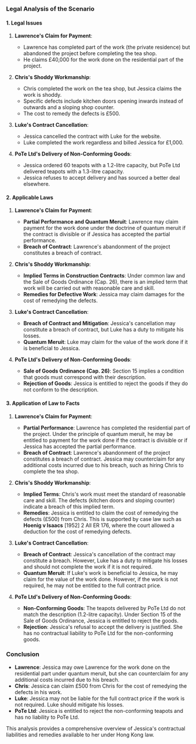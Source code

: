 ### Legal Analysis of the Scenario

#### 1. Legal Issues

1. **Lawrence's Claim for Payment**:
   - Lawrence has completed part of the work (the private residence) but abandoned the project before completing the tea shop.
   - He claims £40,000 for the work done on the residential part of the project.

2. **Chris's Shoddy Workmanship**:
   - Chris completed the work on the tea shop, but Jessica claims the work is shoddy.
   - Specific defects include kitchen doors opening inwards instead of outwards and a sloping shop counter.
   - The cost to remedy the defects is £500.

3. **Luke's Contract Cancellation**:
   - Jessica cancelled the contract with Luke for the website.
   - Luke completed the work regardless and billed Jessica for £1,000.

4. **PoTe Ltd's Delivery of Non-Conforming Goods**:
   - Jessica ordered 60 teapots with a 1.2-litre capacity, but PoTe Ltd delivered teapots with a 1.3-litre capacity.
   - Jessica refuses to accept delivery and has sourced a better deal elsewhere.

#### 2. Applicable Laws

1. **Lawrence's Claim for Payment**:
   - **Partial Performance and Quantum Meruit**: Lawrence may claim payment for the work done under the doctrine of quantum meruit if the contract is divisible or if Jessica has accepted the partial performance.
   - **Breach of Contract**: Lawrence's abandonment of the project constitutes a breach of contract.

2. **Chris's Shoddy Workmanship**:
   - **Implied Terms in Construction Contracts**: Under common law and the Sale of Goods Ordinance (Cap. 26), there is an implied term that work will be carried out with reasonable care and skill.
   - **Remedies for Defective Work**: Jessica may claim damages for the cost of remedying the defects.

3. **Luke's Contract Cancellation**:
   - **Breach of Contract and Mitigation**: Jessica's cancellation may constitute a breach of contract, but Luke has a duty to mitigate his losses.
   - **Quantum Meruit**: Luke may claim for the value of the work done if it is beneficial to Jessica.

4. **PoTe Ltd's Delivery of Non-Conforming Goods**:
   - **Sale of Goods Ordinance (Cap. 26)**: Section 15 implies a condition that goods must correspond with their description.
   - **Rejection of Goods**: Jessica is entitled to reject the goods if they do not conform to the description.

#### 3. Application of Law to Facts

1. **Lawrence's Claim for Payment**:
   - **Partial Performance**: Lawrence has completed the residential part of the project. Under the principle of quantum meruit, he may be entitled to payment for the work done if the contract is divisible or if Jessica has accepted the partial performance.
   - **Breach of Contract**: Lawrence's abandonment of the project constitutes a breach of contract. Jessica may counterclaim for any additional costs incurred due to his breach, such as hiring Chris to complete the tea shop.

2. **Chris's Shoddy Workmanship**:
   - **Implied Terms**: Chris's work must meet the standard of reasonable care and skill. The defects (kitchen doors and sloping counter) indicate a breach of this implied term.
   - **Remedies**: Jessica is entitled to claim the cost of remedying the defects (£500) from Chris. This is supported by case law such as **Hoenig v Isaacs** [1952] 2 All ER 176, where the court allowed a deduction for the cost of remedying defects.

3. **Luke's Contract Cancellation**:
   - **Breach of Contract**: Jessica's cancellation of the contract may constitute a breach. However, Luke has a duty to mitigate his losses and should not complete the work if it is not required.
   - **Quantum Meruit**: If Luke's work is beneficial to Jessica, he may claim for the value of the work done. However, if the work is not required, he may not be entitled to the full contract price.

4. **PoTe Ltd's Delivery of Non-Conforming Goods**:
   - **Non-Conforming Goods**: The teapots delivered by PoTe Ltd do not match the description (1.2-litre capacity). Under Section 15 of the Sale of Goods Ordinance, Jessica is entitled to reject the goods.
   - **Rejection**: Jessica's refusal to accept the delivery is justified. She has no contractual liability to PoTe Ltd for the non-conforming goods.

### Conclusion

- **Lawrence**: Jessica may owe Lawrence for the work done on the residential part under quantum meruit, but she can counterclaim for any additional costs incurred due to his breach.
- **Chris**: Jessica can claim £500 from Chris for the cost of remedying the defects in his work.
- **Luke**: Jessica may not be liable for the full contract price if the work is not required. Luke should mitigate his losses.
- **PoTe Ltd**: Jessica is entitled to reject the non-conforming teapots and has no liability to PoTe Ltd.

This analysis provides a comprehensive overview of Jessica's contractual liabilities and remedies available to her under Hong Kong law.
